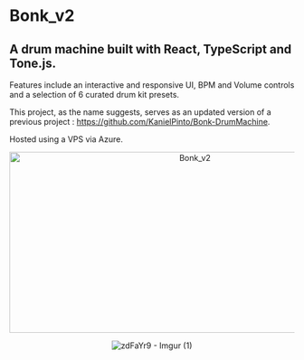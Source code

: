 # Bonk_v2



## A drum machine built with React, TypeScript and Tone.js.

Features include an interactive and responsive UI, BPM and Volume controls and a selection of 6 curated drum kit presets.

This project, as the name suggests, serves as an updated version of a previous project :
https://github.com/KanielPinto/Bonk-DrumMachine.

Hosted using a VPS via Azure.

<div align="center">
<img src="https://socialify.git.ci/KanielPinto/Bonk_v2/image?language=1&logo=https%3A%2F%2Fuser-images.githubusercontent.com%2F95185674%2F224350543-2c83fa52-6ab1-49d1-8d26-30423838d3ac.png&name=1&owner=1&pattern=Solid&stargazers=1&theme=Dark" alt="Bonk_v2" width="640" height="320" />

![zdFaYr9 - Imgur (1)](https://user-images.githubusercontent.com/95185674/224350543-2c83fa52-6ab1-49d1-8d26-30423838d3ac.png)
</div>
